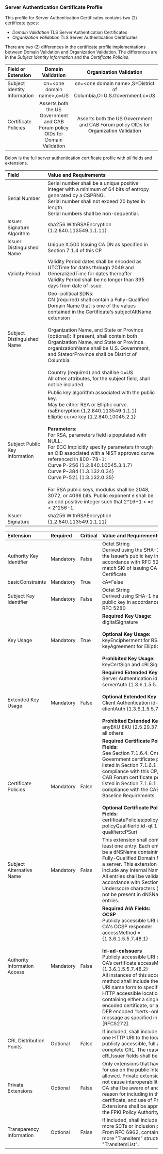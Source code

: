 ### Server Authentication Certificate Profile

This profile for Server Authentication Certificates contains two (2) certificate types:

- _Domain Validation_ TLS Server Authentication Certificates
- _Organization Validation_ TLS Server Authentication Certificates

There are two (2) differences in the certificate profile implementations between Domain Validation and Organization Validation. The differences are in the _Subject Identity Information_ and the _Certificate Policies_.

| **Field or Extension** | **Domain Validation** | **Organization Validation**  |
| :-------- | :---: | :---: |
| Subject Identity Information  | cn=\<one domain name>,c=US | cn=\<one domain name>,S=District of Columbia,O=U.S.Government,c=US |
| Certificate Policies   | Asserts both the US Government and CAB Forum policy OIDs for Domain Validation      | Asserts both the US Government and CAB Forum policy OIDs for Organization Validation  |

Below is the full server authentication certificate profile with _all_ fields and extensions.

| **Field** | **Value and Requirements** |
| :-------- | :------ |
| Serial Number   |  Serial number shall be a unique positive integer with a minimum of 64 bits of entropy generated by a CSPRNG. <br> Serial number shall not exceed 20 bytes in length. <br> Serial numbers shall be non-sequential. |
| Issuer Signature Algorithm   |  sha256 WithRSAEncryption {1.2.840.113549.1.1.11}  |
| Issuer Distinguished Name   |  Unique X.500 Issuing CA DN as specified in Section 7.1.4 of this CP |
| Validity Period   | Validity Period dates shall be encoded as UTCTime for dates through 2049 and GeneralizedTime for dates thereafter <br> Validity Period shall be no longer than 395 days from date of issue. |
| Subject Distinguished Name   | Geo-political SDNs:<br> CN (required) shall contain a Fully-Qualified Domain Name that is one of the values contained in the Certificate's subjectAltName extension <br><br> Organization Name, and State or Province (optional): If present, shall contain both Organization Name, and State or Province.  organizationName shall be U.S. Government, and StateorProvince shall be District of Columbia. <br><br>Country (required) and shall be c=US <br>All other attributes, for the subject field, shall not be included. |
| Subject Public Key Information   | Public key algorithm associated with the public key.<br>May be either RSA or Elliptic curve.<br>rsaEncryption {1.2.840.113549.1.1.1}<br> Elliptic curve key {1.2.840.10045.2.1}<br><br>**Parameters:**<br>For RSA, parameters field is populated with NULL.<br>For ECC Implicitly specify parameters through an OID associated with a NIST approved curve referenced in 800-78-1:<br>Curve P-256  {1.2.840.10045.3.1.7} <br>Curve P-384 {1.3.132.0.34} <br>Curve P-521 {1.3.132.0.35}<br><br>For RSA public keys, modulus shall be 2048, 3072, or 4096 bits.  Public exponent _e_ shall be an odd positive integer such that 2^16+1 < =_e_ < 2^256-1. |
| Issuer Signature   |  sha256 WithRSAEncryption {1.2.840.113549.1.1.11}    |

| **Extension** |  **Required**   | **Critical** | **Value and Requirements** |
| :-------- | :----------------|:----------------|:----------------|
| Authority Key Identifier  | Mandatory | False |  Octet String<br>Derived using the SHA-1 hash of the Issuer’s public key in accordance with RFC 5280.  shall match SKI of issuing CA Certificate|
| basicConstraints   | Mandatory | True | cA=False |
| Subject Key Identifier   | Mandatory | False |  Octet String <br> Derived using SHA-1 hash of the public key in accordance with RFC 5280 |
| Key Usage   | Mandatory | True | **Required Key Usage:** <br> digitalSignature <br><br> **Optional Key Usage:** <br> keyEncipherment for RSA Keys <br> keyAgreement for Elliptic Curve <br><br>**Prohibited Key Usage:** <br> keyCertSign and cRLSign |
| Extended Key Usage   | Mandatory | False | **Required Extended Key Usage:** <br> Server Authentication id-kp-serverAuth {1.3.6.1.5.5.7.3.1} <br><br> **Optional Extended Key Usage:** <br> Client Authentication id-kp-clientAuth {1.3.6.1.5.5.7.3.2} <br> <br>**Prohibited Extended Key Usage:** <br> anyEKU EKU {2.5.29.37.0} <br> all others |
| Certificate Policies   |  Mandatory  | False | **Required Certificate Policy Fields:** <br>See Section 7.1.6.4. One US Government certificate policy OID listed in Section 7.1.6.1 asserting compliance with this CP, and one CAB Forum certificate policy OID listed in Section 7.1.6.1 asserting compliance with the CAB Forum Baseline Requirements.  <br><br>**Optional Certificate Policy Fields:** <br> certificatePolicies:policyQualifiers <br> policyQualifierId   id-qt 1 <br> qualifier:cPSuri |
| Subject Alternative Name   | Mandatory | False  | This extension shall contain at least one entry. Each entry shall be a dNSName containing the Fully-Qualified Domain Name of a server. This extension shall not include any Internal Name values. <br> All entries shall be validated in accordance with Section 3.2.2.4. <br>Underscore characters (“_”) shall not be present in dNSName entries.  |
| Authority Information Access   | Mandatory | False | **Required AIA Fields:** <br> **OCSP** <br> Publicly accessible URI of Issuing CA's OCSP responder accessMethod = {1.3.6.1.5.5.7.48.1} <br><br> **Id-ad-caIssuers** <br> Publicly accessible URI of Issuing CA’s certificate accessMethod = {1.3.6.1.5.5.7.48.2} <br> All instances of this access method shall include the HTTP URI name form to specify an HTTP accessible location containing either a single DER encoded certificate, or a BER or DER encoded “certs-only” CMS message as specified in [RFC5272]. |
| CRL Distribution Points   | Optional | False | If included, shall include at least one HTTP URI to the location of a publicly accessible, full and complete CRL. The reasons and cRLIssuer fields shall be omitted.  |
| Private Extensions        | Optional | False | Only extensions that have context for use on the public Internet are allowed.  Private extensions must not cause interoperability issues.  CA shall be aware of and defend reason for including in the certificate, and use of Private Extensions shall be approved by the FPKI Policy Authority. |
| Transparency Information  | Optional | False | If included, shall include two or more SCTs or inclusion proofs. <br> From RFC 6962, contains one or more "TransItem" structures in a "TransItemList".|
